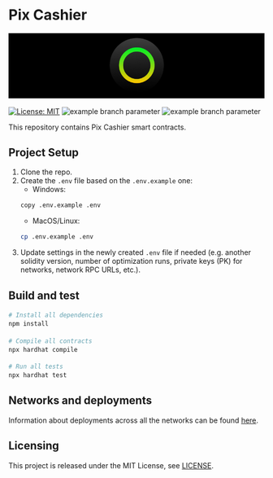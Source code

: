 # Pix Cashier

<p align="center">
  <img src="./docs/media/brlc-cover.png">
</p>

[![License: MIT](https://img.shields.io/badge/License-MIT-yellow.svg)](https://opensource.org/licenses/MIT)
![example branch parameter](https://github.com/cloudwalk/brlc-pix-cashier/actions/workflows/build.yml/badge.svg?branch=main)
![example branch parameter](https://github.com/cloudwalk/brlc-pix-cashier/actions/workflows/test.yml/badge.svg?branch=main)

This repository contains Pix Cashier smart contracts.</br>

## Project Setup
1. Clone the repo.
2. Create the `.env` file based on the `.env.example` one:
    * Windows:
    ```sh
    copy .env.example .env
    ```
    * MacOS/Linux:
    ```sh
    cp .env.example .env
    ```
3. Update settings in the newly created `.env` file if needed (e.g. another solidity version, number of optimization runs, private keys (PK) for networks, network RPC URLs, etc.).
## Build and test

```sh
# Install all dependencies
npm install

# Compile all contracts
npx hardhat compile

# Run all tests
npx hardhat test
```

## Networks and deployments

Information about deployments across all the networks can be found [here](./docs/deployed-contracts.json).

## Licensing

This project is released under the MIT License, see [LICENSE](./LICENSE).
